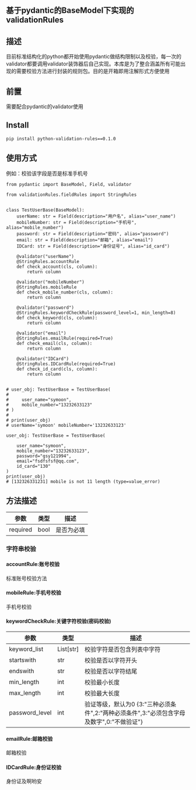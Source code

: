 ## 基于pydantic的BaseModel下实现的validationRules
##  描述
目前标准结构化的python都开始使用pydantic做结构限制以及校验，每一次的validator都要调用validator装饰器后自己实现。本库是为了整合涵盖所有可能出现的需要校验方法进行封装的规则包。目的是开箱即用注解形式方便使用
## 前置
需要配合pydantic的validator使用

## Install

`pip install python-validation-rules==0.1.0`

## 使用方式

例如：校验该字段是否是标准手机号
```python3
from pydantic import BaseModel, Field, validator

from validationRules.fieldRules import StringRules


class TestUserBase(BaseModel):
    userName: str = Field(description="用户名", alias="user_name")
    mobileNumber: str = Field(description="手机号", alias="mobile_number")
    password: str = Field(description="密码", alias="password")
    email: str = Field(description="邮箱", alias="email")
    IDCard: str = Field(description="身份证号", alias="id_card")

    @validator("userName")
    @StringRules.accountRule
    def check_account(cls, column):
        return column

    @validator("mobileNumber")
    @StringRules.mobileRule
    def check_mobile_number(cls, column):
        return column

    @validator("password")
    @StringRules.keywordCheckRule(password_level=1, min_length=8)
    def check_keyword(cls, column):
        return column

    @validator("email")
    @StringRules.emailRule(required=True)
    def check_email(cls, column):
        return column

    @validator("IDCard")
    @StringRules.IDCardRule(required=True)
    def check_id_card(cls, column):
        return column


# user_obj: TestUserBase = TestUserBase(
#
#     user_name="symoon",
#     mobile_number="13232633123"
# )
#
# print(user_obj)
# userName='symoon' mobileNumber='13232633123'

user_obj: TestUserBase = TestUserBase(

    user_name="symoon",
    mobile_number="13232633123",
    password="gsy121994",
    email="fsdfsfsf@qq.com",
    id_card="130"
)
print(user_obj)
# [132326331231] mobile is not 11 length (type=value_error)
```

## 方法描述
| 参数           | 类型      | 描述                                                         |
| -------------- | --------- | ------------------------------------------------------------ |
| required   | bool | 是否为必填                                 |
### 字符串校验
#### accountRule:账号校验

标准账号校验方法

#### mobileRule:手机号校验

手机号校验

#### keywordCheckRule:关键字符校验(密码校验)

| 参数           | 类型      | 描述                                                         |
| -------------- | --------- | ------------------------------------------------------------ |
| keyword_list   | List[str] | 校验字符是否包含列表中字符                                   |
| startswith     | str       | 校验是否以字符开头                                           |
| endswith       | str       | 校验是否以字符结尾                                           |
| min_length     | int       | 校验最小长度                                                 |
| max_length     | int       | 校验最大长度                                                 |
| password_level | int       | 验证等级，默认为0 {3:"三种必须条件",2:"两种必须条件",3:"必须包含字母及数字",0:"不做验证"} |

#### emailRule:邮箱校验

邮箱校验
#### IDCardRule:身份证校验

身份证及啊哟安
